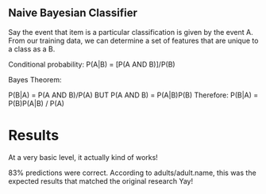 
## Naive Bayesian Classifier

Say the event that item is a particular classification is given by the event A.
From our training data, we can determine a set of features that are unique to a class as a B.  

Conditional probability:
P(A|B) = [P(A AND B)]/P(B)

Bayes Theorem:

P(B|A) = P(A AND B)/P(A)
BUT
P(A AND B) = P(A|B)P(B)
Therefore:
P(B|A) = P(B)P(A|B) / P(A)


# Results

At a very basic level, it actually kind of works!

83% predictions were correct.  According to adults/adult.name, this was the expected results that matched the original research
Yay!
